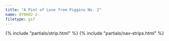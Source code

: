 ```yaml
---
title: "A Pint of Love from Piggins No. 2"
name: 070602-2
filetype: gif
---
```


{% include "partials/strip.html" %}
{% include "partials/nav-strips.html" %}